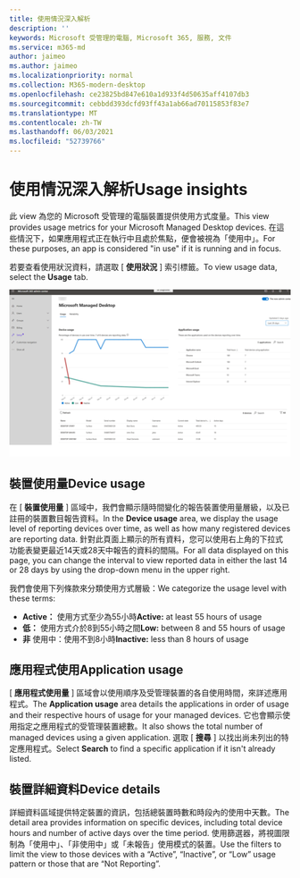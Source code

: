```yaml
---
title: 使用情況深入解析
description: ''
keywords: Microsoft 受管理的電腦, Microsoft 365, 服務, 文件
ms.service: m365-md
author: jaimeo
ms.author: jaimeo
ms.localizationpriority: normal
ms.collection: M365-modern-desktop
ms.openlocfilehash: ce23825bd847e610a1d933f4d50635aff4107db3
ms.sourcegitcommit: cebbdd393dcfd93ff43a1ab66ad70115853f83e7
ms.translationtype: MT
ms.contentlocale: zh-TW
ms.lasthandoff: 06/03/2021
ms.locfileid: "52739766"
---
```

# <a name="usage-insights"></a><span data-ttu-id="facae-103">使用情況深入解析</span><span class="sxs-lookup"><span data-stu-id="facae-103">Usage insights</span></span>
<span data-ttu-id="facae-104">此 view 為您的 Microsoft 受管理的電腦裝置提供使用方式度量。</span><span class="sxs-lookup"><span data-stu-id="facae-104">This view provides usage metrics for your Microsoft Managed Desktop devices.</span></span> <span data-ttu-id="facae-105">在這些情況下，如果應用程式正在執行中且處於焦點，便會被視為「使用中」。</span><span class="sxs-lookup"><span data-stu-id="facae-105">For these purposes, an app is considered "in use" if it is running and in focus.</span></span>

<span data-ttu-id="facae-106">若要查看使用狀況資料，請選取 [ **使用狀況** ] 索引標籤。</span><span class="sxs-lookup"><span data-stu-id="facae-106">To view usage data, select the **Usage** tab.</span></span>

![使用狀況窗格。](../../media/insights_usage.png)

## <a name="device-usage"></a><span data-ttu-id="facae-111">裝置使用量</span><span class="sxs-lookup"><span data-stu-id="facae-111">Device usage</span></span>

<span data-ttu-id="facae-112">在 [ **裝置使用量** ] 區域中，我們會顯示隨時間變化的報告裝置使用量層級，以及已註冊的裝置數目報告資料。</span><span class="sxs-lookup"><span data-stu-id="facae-112">In the **Device usage** area, we display the usage level of reporting devices over time, as well as how many registered devices are reporting data.</span></span> <span data-ttu-id="facae-113">針對此頁面上顯示的所有資料，您可以使用右上角的下拉式功能表變更最近14天或28天中報告的資料的間隔。</span><span class="sxs-lookup"><span data-stu-id="facae-113">For all data displayed on this page, you can change the interval to view reported data in either the last 14 or 28 days by using the drop-down menu in the upper right.</span></span>

<span data-ttu-id="facae-114">我們會使用下列條款來分類使用方式層級：</span><span class="sxs-lookup"><span data-stu-id="facae-114">We categorize the usage level with these terms:</span></span>

- <span data-ttu-id="facae-115">**Active：** 使用方式至少為55小時</span><span class="sxs-lookup"><span data-stu-id="facae-115">**Active:** at least 55 hours of usage</span></span>
- <span data-ttu-id="facae-116">**低：** 使用方式介於8到55小時之間</span><span class="sxs-lookup"><span data-stu-id="facae-116">**Low:** between 8 and 55 hours of usage</span></span>
- <span data-ttu-id="facae-117">**非** 使用中：使用不到8小時</span><span class="sxs-lookup"><span data-stu-id="facae-117">**Inactive:** less than 8 hours of usage</span></span>




## <a name="application-usage"></a><span data-ttu-id="facae-118">應用程式使用</span><span class="sxs-lookup"><span data-stu-id="facae-118">Application usage</span></span>

<span data-ttu-id="facae-119">[ **應用程式使用量** ] 區域會以使用順序及受管理裝置的各自使用時間，來詳述應用程式。</span><span class="sxs-lookup"><span data-stu-id="facae-119">The **Application usage** area details the applications in order of usage and their respective hours of usage for your managed devices.</span></span> <span data-ttu-id="facae-120">它也會顯示使用指定之應用程式的受管理裝置總數。</span><span class="sxs-lookup"><span data-stu-id="facae-120">It also shows the total number of managed devices using a given application.</span></span> <span data-ttu-id="facae-121">選取 [ **搜尋** ] 以找出尚未列出的特定應用程式。</span><span class="sxs-lookup"><span data-stu-id="facae-121">Select **Search** to find a specific application if it isn't already listed.</span></span>


## <a name="device-details"></a><span data-ttu-id="facae-122">裝置詳細資料</span><span class="sxs-lookup"><span data-stu-id="facae-122">Device details</span></span>
<span data-ttu-id="facae-123">詳細資料區域提供特定裝置的資訊，包括總裝置時數和時段內的使用中天數。</span><span class="sxs-lookup"><span data-stu-id="facae-123">The detail area provides information on specific devices, including total device hours and number of active days over the time period.</span></span> <span data-ttu-id="facae-124">使用篩選器，將視圖限制為「使用中」、「非使用中」或「未報告」使用模式的裝置。</span><span class="sxs-lookup"><span data-stu-id="facae-124">Use the filters to limit the view to those devices with a “Active”, “Inactive”, or “Low” usage pattern or those that are “Not Reporting”.</span></span> 
